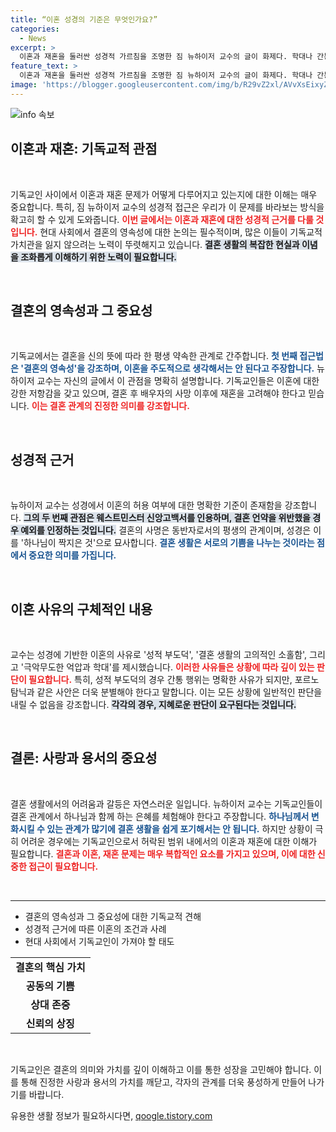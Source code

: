 ```yaml
---
title: “이혼 성경의 기준은 무엇인가요?”
categories:
  - News
excerpt: >
  이혼과 재혼을 둘러싼 성경적 가르침을 조명한 짐 뉴하이저 교수의 글이 화제다. 학대나 간통 등의 사유가 있을 때 기독교인이 선택할 수 있는 이혼의 성경적 근거를 제시하며, 결혼 생활의 지속성과 존중에 대한 깊은 고민을 던진다.
feature_text: >
  이혼과 재혼을 둘러싼 성경적 가르침을 조명한 짐 뉴하이저 교수의 글이 화제다. 학대나 간통 등의 사유가 있을 때 기독교인이 선택할 수 있는 이혼의 성경적 근거를 제시하며, 결혼 생활의 지속성과 존중에 대한 깊은 고민을 던진다.
image: 'https://blogger.googleusercontent.com/img/b/R29vZ2xl/AVvXsEixyZcFfHzMRdzZMjFBmAUKJYCLCGyLL1o632UiGVXcaFdKo_bkvkuCioo0uUKlGfBVcT3P84aROyZIXSBEx3Aw5nCQ3pTgDom1WDC4m8eifvWiAmWEEVb4x6G_l8C0QH225ldMjyaFvpxGEBGNO37VmDTDMHGhJPq73UglMfDca1-0aw/s1600/blogspot.png'
---
```


<p><img src="https://blogger.googleusercontent.com/img/b/R29vZ2xl/AVvXsEixyZcFfHzMRdzZMjFBmAUKJYCLCGyLL1o632UiGVXcaFdKo_bkvkuCioo0uUKlGfBVcT3P84aROyZIXSBEx3Aw5nCQ3pTgDom1WDC4m8eifvWiAmWEEVb4x6G_l8C0QH225ldMjyaFvpxGEBGNO37VmDTDMHGhJPq73UglMfDca1-0aw/s1600/blogspot.png" alt="info 속보" /></p>

<h2 data-ke-size="size26">이혼과 재혼: 기독교적 관점</h2>

<p data-ke-size="size16">&nbsp;</p>

<p>기독교인 사이에서 이혼과 재혼 문제가 어떻게 다루어지고 있는지에 대한 이해는 매우 중요합니다. 특히, 짐 뉴하이저 교수의 성경적 접근은 우리가 이 문제를 바라보는 방식을 확고히 할 수 있게 도와줍니다. <b><span style="color: #ee2323;">이번 글에서는 이혼과 재혼에 대한 성경적 근거를 다룰 것입니다.</span></b> 현대 사회에서 결혼의 영속성에 대한 논의는 필수적이며, 많은 이들이 기독교적 가치관을 잃지 않으려는 노력이 뚜렷해지고 있습니다. <b><span style="background-color: #21538527;">결혼 생활의 복잡한 현실과 이념을 조화롭게 이해하기 위한 노력이 필요합니다.</span></b></p>

<p data-ke-size="size16">&nbsp;</p>

<h2 data-ke-size="size26">결혼의 영속성과 그 중요성</h2>

<p data-ke-size="size16">&nbsp;</p>

<p>기독교에서는 결혼을 신의 뜻에 따라 한 평생 약속한 관계로 간주합니다. <b><span style="color: #1a5490;">첫 번째 접근법은 '결혼의 영속성'을 강조하며, 이혼을 주도적으로 생각해서는 안 된다고 주장합니다.</span></b> 뉴하이저 교수는 자신의 글에서 이 관점을 명확히 설명합니다. 기독교인들은 이혼에 대한 강한 저항감을 갖고 있으며, 결혼 후 배우자의 사망 이후에 재혼을 고려해야 한다고 믿습니다. <b><span style="color: #ee2323;">이는 결혼 관계의 진정한 의미를 강조합니다.</span></b> </p>

<p data-ke-size="size16">&nbsp;</p>

<h2 data-ke-size="size26">성경적 근거</h2>

<p data-ke-size="size16">&nbsp;</p>

<p>뉴하이저 교수는 성경에서 이혼의 허용 여부에 대한 명확한 기준이 존재함을 강조합니다. <b><span style="background-color: #21538527;">그의 두 번째 관점은 웨스트민스터 신앙고백서를 인용하며, 결혼 언약을 위반했을 경우 예외를 인정하는 것입니다.</span></b> 결혼의 사명은 동반자로서의 평생의 관계이며, 성경은 이를 '하나님이 짝지은 것'으로 묘사합니다. <b><span style="color: #1a5490;">결혼 생활은 서로의 기쁨을 나누는 것이라는 점에서 중요한 의미를 가집니다.</span></b></p>

<p data-ke-size="size16">&nbsp;</p>

<h2 data-ke-size="size26">이혼 사유의 구체적인 내용</h2>

<p data-ke-size="size16">&nbsp;</p>

<p>교수는 성경에 기반한 이혼의 사유로 '성적 부도덕', '결혼 생활의 고의적인 소홀함', 그리고 '극악무도한 억압과 학대'를 제시했습니다. <b><span style="color: #ee2323;">이러한 사유들은 상황에 따라 깊이 있는 판단이 필요합니다.</span></b> 특히, 성적 부도덕의 경우 간통 행위는 명확한 사유가 되지만, 포르노 탐닉과 같은 사안은 더욱 분별해야 한다고 말합니다. 이는 모든 상황에 일반적인 판단을 내릴 수 없음을 강조합니다. <b><span style="background-color: #21538527;">각각의 경우, 지혜로운 판단이 요구된다는 것입니다.</span></b></p>

<p data-ke-size="size16">&nbsp;</p>

<h2 data-ke-size="size26">결론: 사랑과 용서의 중요성</h2>

<p data-ke-size="size16">&nbsp;</p>

<p>결혼 생활에서의 어려움과 갈등은 자연스러운 일입니다. 뉴하이저 교수는 기독교인들이 결혼 관계에서 하나님과 함께 하는 은혜를 체험해야 한다고 주장합니다. <b><span style="color: #1a5490;">하나님께서 변화시킬 수 있는 관계가 많기에 결혼 생활을 쉽게 포기해서는 안 됩니다.</span></b> 하지만 상황이 극히 어려운 경우에는 기독교인으로서 허락된 범위 내에서의 이혼과 재혼에 대한 이해가 필요합니다. <b><span style="color: #ee2323;">결혼과 이혼, 재혼 문제는 매우 복합적인 요소를 가지고 있으며, 이에 대한 신중한 접근이 필요합니다.</span></b></p>

<p data-ke-size="size16">&nbsp;</p>

<hr/>

<ul>
  <li>결혼의 영속성과 그 중요성에 대한 기독교적 견해</li>
  <li>성경적 근거에 따른 이혼의 조건과 사례</li>
  <li>현대 사회에서 기독교인이 가져야 할 태도</li>
</ul>

<table>
  <tr>
    <td style="text-align: center; height: 17px;"><b>결혼의 핵심 가치</b></td>
  </tr>
  <tr>
    <td style="text-align: center; height: 17px;"><b>공동의 기쁨</b></td>
  </tr>
  <tr>
    <td style="text-align: center; height: 17px;"><b>상대 존중</b></td>
  </tr>
  <tr>
    <td style="text-align: center; height: 17px;"><b>신뢰의 상징</b></td>
  </tr>
</table> 

<p data-ke-size="size16">&nbsp;</p>

<p>기독교인은 결혼의 의미와 가치를 깊이 이해하고 이를 통한 성장을 고민해야 합니다. 이를 통해 진정한 사랑과 용서의 가치를 깨닫고, 각자의 관계를 더욱 풍성하게 만들어 나가기를 바랍니다.</p>
유용한 생활 정보가 필요하시다면, <a href="https://qoogle.tistory.com" rel="dofollow">qoogle.tistory.com</a>


